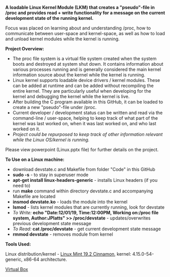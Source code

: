<b>A loadable Linux Kernel Module (LKM) that creates a "pseudo"-file in /proc and provides read + write functionality for a message on the current development state of the running kernel.</b>

Focus was placed on learning about and understanding /proc, how to communicate between user-space and kernel-space, as well as how to load and unload kernel modules while the kernel is running.

<b>Project Overview:</b>

- The proc file system is a virtual file system created when the system boots and destroyed at system shut down. It contains information about various processes running and is generally considered the main kernel information source about the kernel while the kernel is running.
- Linux kernel supports loadable device drivers / kernel modules. These can be added at runtime and can be added without recompiling the entire kernel. They are particularly useful when developing for the kernel and debugging the kernel while the kernel is live.
- After building the C program available in this GitHub, it can be loaded to create a new "pseudo"-file under /proc.
- Current developer / development status can be written and read via the command-line / user-space, helping to keep track of what part of the kernel was last worked on, when it was last worked on, and who last worked on it.
- <i>Project could be repurposed to keep track of other information relevant while the Linux OS/kernel is running.</i>

Please view powerpoint (Linux.pptx file) for further details on the project.

<b>To Use on a Linux machine:</b>
- download devstate.c and Makefile from folder "Code" in this GitHub
- <b>sudo -s</b> - to stay in superuser mode
- <b>apt-get install linux-headers-generic</b> - installs Linux headers (if you need to)
- run <b>make</b> command within directory devstate.c and accompanying Makefile are located
- <b>insmod devstate.ko</b> - loads the module into the kernel
- <b>lsmod</b> - lists kernel modules that are currently running, look for devstate
- <i>To Write: </i><b>echo "Date:12/01/19, Time:12:00PM, Working on:/proc file system, Author:JPlatts" >> /proc/devstate</b> - updates/overwrites previous development state message
- <i>To Read: </i><b>cat /proc/devstate</b> - get current development state message
- <b>rmmod devstate</b> - removes module from kernel

<b>Tools Used:</b>

Linux distribution/kernel - <a href="https://linuxmint.com/" target="_blank">Linux Mint 19.2 Cinnamon</a>, kernel: 4.15.0-54-generic, x86-64 architecture.</b>

<a href="https://www.virtualbox.org/" target="_blank">Virtual Box</a>
